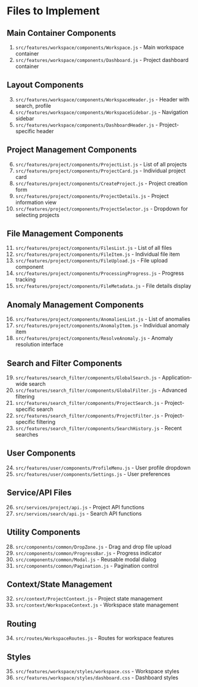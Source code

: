# Files to Implement

## Main Container Components
1. `src/features/workspace/components/Workspace.js` - Main workspace container
2. `src/features/workspace/components/Dashboard.js` - Project dashboard container

## Layout Components
3. `src/features/workspace/components/WorkspaceHeader.js` - Header with search, profile
4. `src/features/workspace/components/WorkspaceSidebar.js` - Navigation sidebar
5. `src/features/workspace/components/DashboardHeader.js` - Project-specific header

## Project Management Components
6. `src/features/project/components/ProjectList.js` - List of all projects
7. `src/features/project/components/ProjectCard.js` - Individual project card
8. `src/features/project/components/CreateProject.js` - Project creation form
9. `src/features/project/components/ProjectDetails.js` - Project information view
10. `src/features/project/components/ProjectSelector.js` - Dropdown for selecting projects

## File Management Components
11. `src/features/project/components/FilesList.js` - List of all files
12. `src/features/project/components/FileItem.js` - Individual file item
13. `src/features/project/components/FileUpload.js` - File upload component
14. `src/features/project/components/ProcessingProgress.js` - Progress tracking
15. `src/features/project/components/FileMetadata.js` - File details display

## Anomaly Management Components
16. `src/features/project/components/AnomaliesList.js` - List of anomalies
17. `src/features/project/components/AnomalyItem.js` - Individual anomaly item
18. `src/features/project/components/ResolveAnomaly.js` - Anomaly resolution interface

## Search and Filter Components
19. `src/features/search_filter/components/GlobalSearch.js` - Application-wide search
20. `src/features/search_filter/components/GlobalFilter.js` - Advanced filtering
21. `src/features/search_filter/components/ProjectSearch.js` - Project-specific search
22. `src/features/search_filter/components/ProjectFilter.js` - Project-specific filtering
23. `src/features/search_filter/components/SearchHistory.js` - Recent searches

## User Components
24. `src/features/user/components/ProfileMenu.js` - User profile dropdown
25. `src/features/user/components/Settings.js` - User preferences

## Service/API Files
26. `src/services/project/api.js` - Project API functions
27. `src/services/search/api.js` - Search API functions

## Utility Components
28. `src/components/common/DropZone.js` - Drag and drop file upload
29. `src/components/common/ProgressBar.js` - Progress indicator
30. `src/components/common/Modal.js` - Reusable modal dialog
31. `src/components/common/Pagination.js` - Pagination control

## Context/State Management
32. `src/context/ProjectContext.js` - Project state management
33. `src/context/WorkspaceContext.js` - Workspace state management

## Routing
34. `src/routes/WorkspaceRoutes.js` - Routes for workspace features

## Styles
35. `src/features/workspace/styles/workspace.css` - Workspace styles
36. `src/features/workspace/styles/dashboard.css` - Dashboard styles